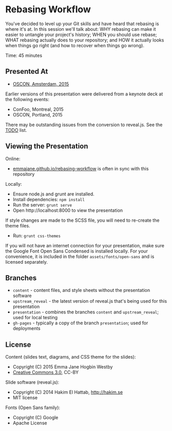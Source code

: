 # Rebasing Workflow

You've decided to level up your Git skills and have heard that rebasing is where it's at. In this session we'll talk about: WHY rebasing can make it easier to untangle your project's history; WHEN you should use rebase; WHAT rebasing actually does to your repository; and HOW it actually looks when things go right (and how to recover when things go wrong).

Time: 45 minutes

## Presented At

- [OSCON, Amsterdam, 2015](http://oscon.com)

Earlier versions of this presentation were delivered from a keynote deck at the following events:

- ConFoo, Montreal, 2015
- OSCON, Portland, 2015

There may be outstanding issues from the conversion to reveal.js. See the [TODO](TODO.md) list.

## Viewing the Presentation

Online:

- [emmajane.github.io/rebasing-workflow](http://emmajane.github.io/rebasing-workflow) is often in sync with this repository

Locally:

- Ensure node.js and grunt are installed.
- Install dependencies: `npm install`
- Run the server: `grunt serve`
- Open http://localhost:8000 to view the presentation

If style changes are made to the SCSS file, you will need to re-create the theme files.

- Run: `grunt css-themes`

If you will not have an internet connection for your presentation, make sure the Google Font Open Sans Condensed is installed locally. For your convenience, it is included in the folder `assets/fonts/open-sans` and is licensed separately.

## Branches

- `content` - content files, and style sheets without the presentation software
- `upstream_reveal` - the latest version of reveal.js that's being used for this presentation
- `presentation` - combines the branches `content` and `upstream_reveal`; used for local testing
- `gh-pages` - typically a copy of the branch `presentation`; used for deployments

## License

Content (slides text, diagrams, and CSS theme for the slides):

- Copyright (C) 2015 Emma Jane Hogbin Westby
- [Creative Commons 3.0](http://creativecommons.org/licenses/by/3.0/), CC-BY

Slide software (reveal.js):

- Copyright (C) 2014 Hakim El Hattab, http://hakim.se
- MIT license

Fonts (Open Sans family):

- Copyright (C) Google
- Apache License

